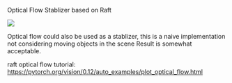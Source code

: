 Optical Flow Stablizer based on Raft

![](https://github.com/JiayouQin/Python-projects/blob/master/pictures/OpticalFlowShorter.gif?raw=true)

Optical flow could also be used as a stablizer, this is a naive implementation not considering moving objects in the scene
Result is somewhat acceptable.


raft optical flow tutorial:
https://pytorch.org/vision/0.12/auto_examples/plot_optical_flow.html
